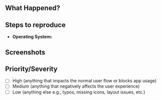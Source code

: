 ## What Happened?
<!-- A brief description of what happened when you tried to perform an action !-->


## Steps to reproduce
- **Operating System:** 
<!-- List the steps required to produce the error. These should be as few as possible !-->


## Screenshots
<!-- Any relevant screenshots which show the issue !-->


## Priority/Severity
<!-- Delete as appropriate. The priority and severity assigned may be different to this !-->
- [ ] High (anything that impacts the normal user flow or blocks app usage)
- [ ] Medium (anything that negatively affects the user experience)
- [ ] Low (anything else e.g., typos, missing icons, layout issues, etc.)

<!--
Template inspiration from Garybell, available here:
https://gitlab.com/garybell/issue-templates/-/blob/master/.gitlab/issue_templates/
-->
